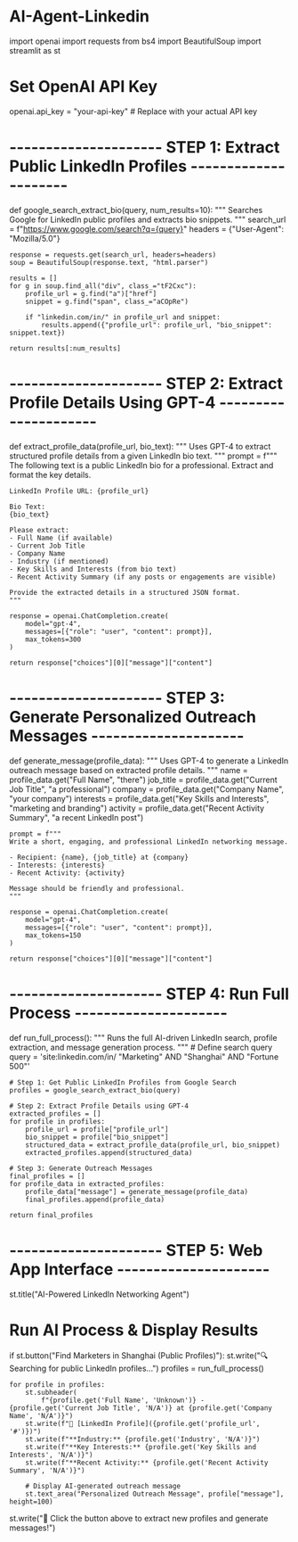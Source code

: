 # AI-Agent-Linkedin

import openai
import requests
from bs4 import BeautifulSoup
import streamlit as st

# Set OpenAI API Key
openai.api_key = "your-api-key"  # Replace with your actual API key


# --------------------- STEP 1: Extract Public LinkedIn Profiles ---------------------
def google_search_extract_bio(query, num_results=10):
    """
    Searches Google for LinkedIn public profiles and extracts bio snippets.
    """
    search_url = f"https://www.google.com/search?q={query}"
    headers = {"User-Agent": "Mozilla/5.0"}

    response = requests.get(search_url, headers=headers)
    soup = BeautifulSoup(response.text, "html.parser")

    results = []
    for g in soup.find_all("div", class_="tF2Cxc"):
        profile_url = g.find("a")["href"]
        snippet = g.find("span", class_="aCOpRe")

        if "linkedin.com/in/" in profile_url and snippet:
            results.append({"profile_url": profile_url, "bio_snippet": snippet.text})

    return results[:num_results]


# --------------------- STEP 2: Extract Profile Details Using GPT-4 ---------------------
def extract_profile_data(profile_url, bio_text):
    """
    Uses GPT-4 to extract structured profile details from a given LinkedIn bio text.
    """
    prompt = f"""
    The following text is a public LinkedIn bio for a professional. Extract and format the key details.

    LinkedIn Profile URL: {profile_url}

    Bio Text:
    {bio_text}

    Please extract:
    - Full Name (if available)
    - Current Job Title
    - Company Name
    - Industry (if mentioned)
    - Key Skills and Interests (from bio text)
    - Recent Activity Summary (if any posts or engagements are visible)

    Provide the extracted details in a structured JSON format.
    """

    response = openai.ChatCompletion.create(
        model="gpt-4",
        messages=[{"role": "user", "content": prompt}],
        max_tokens=300
    )

    return response["choices"][0]["message"]["content"]


# --------------------- STEP 3: Generate Personalized Outreach Messages ---------------------
def generate_message(profile_data):
    """
    Uses GPT-4 to generate a LinkedIn outreach message based on extracted profile details.
    """
    name = profile_data.get("Full Name", "there")
    job_title = profile_data.get("Current Job Title", "a professional")
    company = profile_data.get("Company Name", "your company")
    interests = profile_data.get("Key Skills and Interests", "marketing and branding")
    activity = profile_data.get("Recent Activity Summary", "a recent LinkedIn post")

    prompt = f"""
    Write a short, engaging, and professional LinkedIn networking message.

    - Recipient: {name}, {job_title} at {company}
    - Interests: {interests}
    - Recent Activity: {activity}

    Message should be friendly and professional.
    """

    response = openai.ChatCompletion.create(
        model="gpt-4",
        messages=[{"role": "user", "content": prompt}],
        max_tokens=150
    )

    return response["choices"][0]["message"]["content"]


# --------------------- STEP 4: Run Full Process ---------------------
def run_full_process():
    """
    Runs the full AI-driven LinkedIn search, profile extraction, and message generation process.
    """
    # Define search query
    query = 'site:linkedin.com/in/ "Marketing" AND "Shanghai" AND "Fortune 500"'

    # Step 1: Get Public LinkedIn Profiles from Google Search
    profiles = google_search_extract_bio(query)

    # Step 2: Extract Profile Details using GPT-4
    extracted_profiles = []
    for profile in profiles:
        profile_url = profile["profile_url"]
        bio_snippet = profile["bio_snippet"]
        structured_data = extract_profile_data(profile_url, bio_snippet)
        extracted_profiles.append(structured_data)

    # Step 3: Generate Outreach Messages
    final_profiles = []
    for profile_data in extracted_profiles:
        profile_data["message"] = generate_message(profile_data)
        final_profiles.append(profile_data)

    return final_profiles


# --------------------- STEP 5: Web App Interface ---------------------
st.title("AI-Powered LinkedIn Networking Agent")

# Run AI Process & Display Results
if st.button("Find Marketers in Shanghai (Public Profiles)"):
    st.write("🔍 Searching for public LinkedIn profiles...")
    profiles = run_full_process()

    for profile in profiles:
        st.subheader(
            f"{profile.get('Full Name', 'Unknown')} - {profile.get('Current Job Title', 'N/A')} at {profile.get('Company Name', 'N/A')}")
        st.write(f"🔗 [LinkedIn Profile]({profile.get('profile_url', '#')})")
        st.write(f"**Industry:** {profile.get('Industry', 'N/A')}")
        st.write(f"**Key Interests:** {profile.get('Key Skills and Interests', 'N/A')}")
        st.write(f"**Recent Activity:** {profile.get('Recent Activity Summary', 'N/A')}")

        # Display AI-generated outreach message
        st.text_area("Personalized Outreach Message", profile["message"], height=100)

st.write("🚀 Click the button above to extract new profiles and generate messages!")
